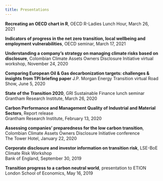 ```yaml
---
title: Presentations
---
```

**Recreating an OECD chart in R**, OECD R-Ladies Lunch Hour, March 26, 2021

**Indicators of progress in the net zero transition, local wellbeing and employment vulnerabilities**, OECD seminar, March 17, 2021

**Understanding a company’s strategy on managing climate risks based on disclosure**, Colombian Climate Assets Owners Disclosure Initiative virtual workshop, November 24, 2020

**Comparing European Oil & Gas decarbonization targets: challenges & insights from TPI briefing paper** J.P. Morgan Energy Transition virtual Road Show, June 5, 2020

**State of the Transition 2020**, GRI Sustainable Finance lunch seminar  
Grantham Research Institute, March 26, 2020

**Carbon Performance and Management Quality of Industrial and Material Sectors**, Report release  
Grantham Research Institute, February 13, 2020

**Assessing companies’ preparedness for the low carbon transition**, Colombian Climate Assets Owners Disclosure Initiative conference  
The Tower Hotel, January 22, 2020

**Corporate disclosure and investor information on transition risk**, LSE-BoE Climate Risk Workshop  
Bank of England, September 30, 2019

**Transition progress to a carbon neutral world**, presentation to ETION    
London School of Economics, May 16, 2019
